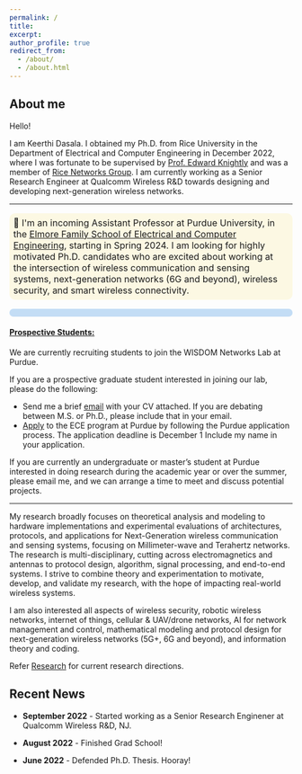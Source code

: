 ```yaml
---
permalink: /
title: 
excerpt: 
author_profile: true
redirect_from: 
  - /about/
  - /about.html
---
```


<!--
I'm a wireless networking and communications researcher. Currently, I am working on cross-layer MAC-PHY protocol design and implementation to scale the data rate and spatial multiplexing potential in High-Frequency mmWave networks.
My research interests span areas of wireless communications and networking, signal estimation and detection, mathematical modeling and protocol design for next-generation wireless networks (5G and beyond), information theory and coding, cellular networks and high frequency (mmWave) protocols and applications.
I'm associated with [Rice Networks Group](http://networks.rice.edu) at the Electrical and Computer Engineering department, Rice University, Houston, Texas. I am being advised by [Dr.Edward W.Knightly](https://knightly.rice.edu/). 
Previously, I have completed my Masters in Electrical Engineering from IISc Bangalore, India
-->

## About me

Hello!

I am Keerthi Dasala. I obtained my Ph.D. from Rice University in the Department of Electrical and Computer Engineering in December 2022, where I was fortunate to be supervised by [Prof. Edward Knightly](https://knightly.rice.edu/) and was a member of [Rice Networks Group](http://networks.rice.edu). I am currently working as a Senior Research Engineer at Qualcomm Wireless R&D towards designing and developing next-generation wireless networks. 
<!-- <h3>  I am on the academic job market. Interested in Tenure-Track positions in broad area of wireless communication and networking. </h3> -->



<hr>
<p class="announcement" style="background-color: #fcf8e3; padding: 7px; border: 1px #faebcc; border-radius: 10px; font-size: 16px;font-color:#0d6efd">  
  📣 I'm an incoming Assistant Professor at Purdue University, in the <a target="_blank" href="https://engineering.purdue.edu/ECE"><u> Elmore Family School of Electrical and Computer Engineering</u></a>, starting in Spring 2024. I am looking for highly motivated Ph.D. candidates who are excited about working at the intersection of wireless communication and sensing systems, next-generation networks (6G and beyond), wireless security, and smart wireless connectivity.</p>

<!--
<div class="summary">
      <div class="summary-header">Prospective Students</div>
      <div class="summary-body">

<div>
      <p>We are currently recruiting students to join the WISDOM Networks Lab at Purdue.</p>
      <p>If you are a prospective graduate student interested in joining our lab, please do the following:</p>
      <ul>
        <li>Send me a brief <a target="_blank" href="kdasala@purdue.edu"><u> email</u></a> with your CV attached. If you are debating between M.S. or Ph.D., please include that in your email.</li>
        <li><a href="https://www.purdue.edu/gradschool/admissions/how-to-apply/index.html?_ga=2.136994928.1145749734.1696568337-1436000790.1675876241">Apply</a> to the ECE program at Purdue by following the Purdue application process. The application deadline is December 1 Include my name in your application.</li>
      </ul>
      <p> If you are currently an undergraduate or master’s student at Purdue interested in doing research during the academic year or over the summer, please email me, and we can arrange a time to meet and discuss potential projects.</p>
    </div>
</div>
</div>
-->

<p class="announcement" style="background-color: #c3ddf5; padding: 7px; border: 1px #295bcc; border-radius: 10px; font-size: 16px;font-color:black">
  <h4><u>Prospective Students:</u></h4>
  <p>We are currently recruiting students to join the WISDOM Networks Lab at Purdue.</p>
      <p>If you are a prospective graduate student interested in joining our lab, please do the following:</p>
      <ul>
        <li>Send me a brief <a target="_blank" href="kdasala@purdue.edu"><u> email</u></a> with your CV attached. If you are debating between M.S. or Ph.D., please include that in your email.</li>
        <li><a href="https://www.purdue.edu/gradschool/admissions/how-to-apply/index.html?_ga=2.136994928.1145749734.1696568337-1436000790.1675876241">Apply</a> to the ECE program at Purdue by following the Purdue application process. The application deadline is December 1 Include my name in your application.</li>
      </ul>
      <p> If you are currently an undergraduate or master’s student at Purdue interested in doing research during the academic year or over the summer, please email me, and we can arrange a time to meet and discuss potential projects.</p>
<hr>

<!--If you are a prospective graduate student interested in working with me, please do the following:
* Send me a brief [email](kdasala@purdue.edu) with your CV attached. If you are debating between M.S. or Ph.D., please include that in your email. Apply to the ECE program at Purdue by following the [Purdue application process](https://www.purdue.edu/gradschool/admissions/how-to-apply/index.html?_ga=2.136994928.1145749734.1696568337-1436000790.1675876241). The application deadline is December 1. Include my name in your application.
* If you are currently an undergraduate or master’s student at Purdue interested in doing research during the academic year or over the summer, please email me, and we can arrange a time to meet and discuss potential projects.-->

My research broadly focuses on theoretical analysis and modeling to hardware implementations and experimental evaluations of architectures, protocols, and applications for Next-Generation wireless communication and sensing systems, focusing on Millimeter-wave and Terahertz networks. The research is multi-disciplinary, cutting across electromagnetics and antennas to protocol design, algorithm, signal processing, and end-to-end systems. I strive to combine theory and experimentation to motivate, develop, and validate my research, with the hope of impacting real-world wireless systems.

I am also interested all aspects of wireless security, robotic wireless networks, internet of things, cellular & UAV/drone networks, AI for network management and control, mathematical modeling and protocol design for next-generation wireless networks (5G+, 6G and beyond), and information theory and coding.

Refer [Research](./research) for current research directions.

<!-- Our research covers broadly next-generation wireless networks, wireless sensing, and smart device systems. We are interested in the design, implementation, and experimental evaluation of novel technologies to enable ultra-fast smart robust adaptable, and secure wireless systems. Our research is multi-disciplinary cutting across electromagnetics and antennas to protocol design, algorithm, signal processing, and end-to-end systems.  -->

<!--cross-layer MAC-PHY protocol design and experimental implementation to scale the data rate and spatial multiplexing potential in mmWave and THz WLANs. -->


<!--, where I was a member of [Rice Networks Group](http://networks.rice.edu). -->

<!--The main focus of my Ph.D. was on Design and Experimental Evaluation of Next-Generation Multi-User Wireless Networks in Millimeter-Wave and Terahertz Spectrum. -->
<!-- (https://scholarship.rice.edu/handle/1911/113234)  -->

<!-- My Ph.D. advisor is [Prof. Edward Knightly](https://knightly.rice.edu/). Prior to joining Rice, I completed my Masters in Electrical and Communications Engineering from IISc. -->

<!-- I finished my in the Department of Electrical and Computer Engineering at Rice University. I am a  and advised by [Prof. Edward Knightly](https://knightly.rice.edu/).  -->




<!-- Reflecting the multi-disciplinary nature of my research, my results have been published in premier venues and journals in the areas of mobile computing and wireless networks. I have been named as a Star Doctoral Student in Rice ECE in 2021 and received numerous recognitions for my research, including the Texas Instruments Distinguished Fellowship, Best Paper Award in IEEE INFOCOM 2021, Best Paper Award in IEEE VTC 2020, CRA-WP and Grace Hopper
Scholarship, and N2Women Young Researcher Fellowship. -->



## Recent News
  * **September 2022** - Started working as a Senior Research Enginener at Qualcomm Wireless R&D, NJ. 

  * **August 2022** - Finished Grad School! 

  * **June 2022** - Defended Ph.D. Thesis. Hooray!
 

<!-- [All News](/news.md/) -->

